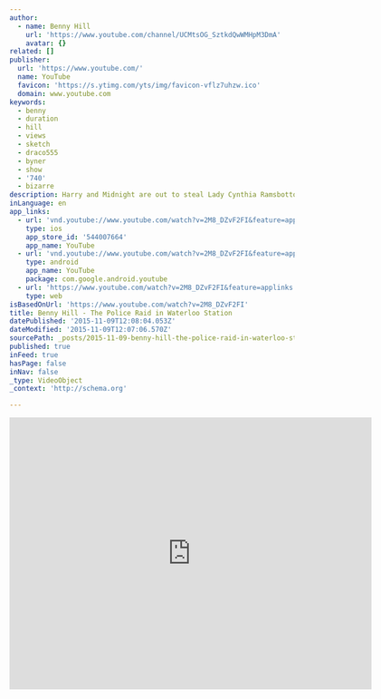 ```yaml
---
author:
  - name: Benny Hill
    url: 'https://www.youtube.com/channel/UCMtsOG_SztkdQwWMHpM3DmA'
    avatar: {}
related: []
publisher:
  url: 'https://www.youtube.com/'
  name: YouTube
  favicon: 'https://s.ytimg.com/yts/img/favicon-vflz7uhzw.ico'
  domain: www.youtube.com
keywords:
  - benny
  - duration
  - hill
  - views
  - sketch
  - draco555
  - byner
  - show
  - '740'
  - bizarre
description: Harry and Midnight are out to steal Lady Cynthia Ramsbottoms jewelry. Classic sketch with Benny Hill.
inLanguage: en
app_links:
  - url: 'vnd.youtube://www.youtube.com/watch?v=2M8_DZvF2FI&feature=applinks'
    type: ios
    app_store_id: '544007664'
    app_name: YouTube
  - url: 'vnd.youtube://www.youtube.com/watch?v=2M8_DZvF2FI&feature=applinks'
    type: android
    app_name: YouTube
    package: com.google.android.youtube
  - url: 'https://www.youtube.com/watch?v=2M8_DZvF2FI&feature=applinks'
    type: web
isBasedOnUrl: 'https://www.youtube.com/watch?v=2M8_DZvF2FI'
title: Benny Hill - The Police Raid in Waterloo Station
datePublished: '2015-11-09T12:08:04.053Z'
dateModified: '2015-11-09T12:07:06.570Z'
sourcePath: _posts/2015-11-09-benny-hill-the-police-raid-in-waterloo-station.md
published: true
inFeed: true
hasPage: false
inNav: false
_type: VideoObject
_context: 'http://schema.org'

---
```

<iframe src="https://cdn.embedly.com/widgets/media.html?src=https%3A%2F%2Fwww.youtube.com%2Fembed%2F2M8_DZvF2FI%3Ffeature%3Doembed&amp;url=https%3A%2F%2Fwww.youtube.com%2Fwatch%3Fv%3D2M8_DZvF2FI&amp;image=https%3A%2F%2Fi.ytimg.com%2Fvi%2F2M8_DZvF2FI%2Fhqdefault.jpg&amp;key=b7d04c9b404c499eba89ee7072e1c4f7&amp;type=text%2Fhtml&amp;schema=youtube" width="640" height="480" scrolling="no" frameborder="0" allowfullscreen="allowfullscreen" style=""></iframe>